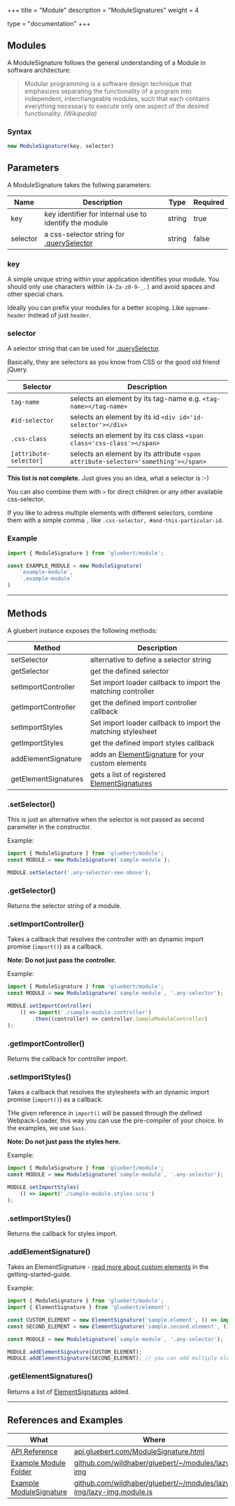 +++
title = "Module"
description = "ModuleSignatures"
weight = 4

type = "documentation"
+++

## Modules

A ModuleSignature follows the general understanding of a Module in software architecture:

> Modular programming is a software design technique that emphasizes separating the functionality of a program into independent, interchangeable modules, such that each contains everything necessary to execute only one aspect of the desired functionality. 
> *(Wikipedia)*

### Syntax

```javascript
new ModuleSignature(key, selector)
```

## Parameters

A ModuleSignature takes the follwing parameters:

| Name | Description | Type | Required |
| --- | --- | --- | --- |
| key | key identifier for internal use to identify the module | string | true |
| selector | a css-selector string for [.querySelector](https://developer.mozilla.org/en-US/docs/Learn/CSS/Introduction_to_CSS/Selectors) | string | false |

### key

A simple unique string within your application identifies your module. You should only use characters within `[A-Za-z0-9-_.]` and avoid spaces and other special chars.

Ideally you can prefix your modules for a better scoping. Like `appname-header` instead of just `header`.

### selector

A selector string that can be used for [.querySelector](https://developer.mozilla.org/en-US/docs/Learn/CSS/Introduction_to_CSS/Selectors).

Basically, they are selectors as you know from CSS or the good old friend jQuery.

| Selector | Description |
| --- | --- |
| `tag-name` | selects an element by its tag-name e.g. `<tag-name></tag-name>` |
| `#id-selector` | selects an element by its id `<div id='id-selector'></div>` |
| `.css-class` | selects an element by its css class `<span class='css-class'></span>` |
| `[attribute-selector]` | selects an element by its attribute `<span attribute-selector='something'></span>` |

**This list is not complete.** Just gives you an idea, what a selector is :-)

You can also combine them with `>` for direct children or any other available css-selector.

If you like to adress multiple elements with different selectors, combine them with a simple comma `,` like `.css-selector, #and-this-particular-id`.

### Example

```javascript
import { ModuleSignature } from 'gluebert/module';

const EXAMPLE_MODULE = new ModuleSignature(
    `example-module`,
    `.example-module`
)
```

---

## Methods

A gluebert instance exposes the following methods:

| Method | Description |
| --- | --- |
| setSelector | alternative to define a selector string |
| getSelector | get the defined selector |
| setImportController | Set import loader callback to import the matching controller  |
| getImportController | get the defined import controller callback |
| setImportStyles | Set import loader callback to import the matching stylesheet |
| getImportStyles | get the defined import styles callback |
| addElementSignature | adds an [ElementSignature](/getting-started/elements) for your custom elements |
| getElementSignatures | gets a list of registered [ElementSignatures](/getting-started/elements) |

### .setSelector()

This is just an alternative when the selector is not passed as second parameter in the constructor.

Example:

```javascript
import { ModuleSignature } from 'gluebert/module';
const MODULE = new ModuleSignature(`sample-module`);

MODULE.setSelector('.any-selector-see-above');
```

### .getSelector()

Returns the selector string of a module.

### .setImportController()

Takes a callback that resolves the controller with an dynamic import promise (`import()`) as a callback.

**Note: Do not just pass the controller.**

Example:

```javascript
import { ModuleSignature } from 'gluebert/module';
const MODULE = new ModuleSignature(`sample-module`, '.any-selector');

MODULE.setImportController(
    () => import('./sample-module.controller')
        .then((controller) => controller.SampleModuleController)
);
```

### .getImportController()

Returns the callback for controller import.


### .setImportStyles()

Takes a callback that resolves the stylesheets with an dynamic import promise (`import()`) as a callback.

THe given reference in `import()` will be passed through the defined Webpack-Loader, this way you can use the pre-compiler of your choice. In the examples, we use `Sass`.

**Note: Do not just pass the styles here.**

Example:

```javascript
import { ModuleSignature } from 'gluebert/module';
const MODULE = new ModuleSignature(`sample-module`, '.any-selector');

MODULE.setImportStyles(
    () => import('./sample-module.styles.scss')
);
```

### .setImportStyles()

Returns the callback for styles import.


### .addElementSignature()

Takes an ElementSignature - [read more about custom elements](/getting-started/elements) in the getting-started-guide.

Example:

```javascript
import { ModuleSignature } from 'gluebert/module';
import { ElementSignature } from 'gluebert/element';

const CUSTOM_ELEMENT = new ElementSignature('sample.element', () => import('./sample.template.twig'))
const SECOND_ELEMENT = new ElementSignature('sample.second.element', () => import('./sample.second.template.twig'))

const MODULE = new ModuleSignature(`sample-module`, '.any-selector');

MODULE.addElementSignature(CUSTOM_ELEMENT);
MODULE.addElementSignature(SECOND_ELEMENT); // you can add multiple elements :-)
```

### .getElementSignatures()

Returns a list of [ElementSignatures](/getting-started/elements) added.

---


## References and Examples

| What | Where |
| --- | --- |
| [API Reference](https://api.gluebert.com/ModuleSignature.html) | [api.gluebert.com/ModuleSignature.html](https://api.gluebert.com/ModuleSignature.html) |
| [Example Module Folder](https://github.com/wildhaber/gluebert/tree/develop/documentation/themes/gluebert/src/js/modules/lazy-img) | [github.com/wildhaber/gluebert/~/modules/lazy-img](https://github.com/wildhaber/gluebert/tree/develop/documentation/themes/gluebert/src/js/modules/lazy-img) |
| [Example ModuleSignature](https://github.com/wildhaber/gluebert/blob/develop/documentation/themes/gluebert/src/js/modules/lazy-img/lazy-img.module.js) | [github.com/wildhaber/gluebert/~/modules/lazy-img/lazy-img.module.js](https://github.com/wildhaber/gluebert/blob/develop/documentation/themes/gluebert/src/js/modules/lazy-img/lazy-img.module.js) |
